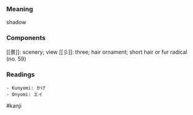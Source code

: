 ### Meaning

shadow

### Components

[[景]]: scenery; view [[彡]]: three; hair ornament; short hair or fur radical (no. 59)

### Readings

```
- Kunyomi: かげ
- Onyomi: エイ
```

#kanji
